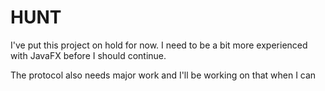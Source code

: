 # HUNT

I've put this project on hold for now. I need to be a bit more experienced with JavaFX before I should continue.

The protocol also needs major work and I'll be working on that when I can
